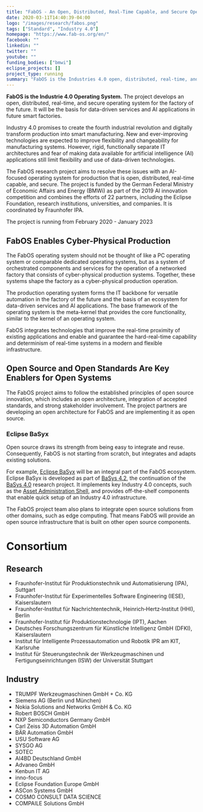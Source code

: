 ```yaml
---
title: "FabOS - An Open, Distributed, Real-Time Capable, and Secure Operating System for Production"
date: 2020-03-11T14:40:39-04:00
logo: "/images/research/fabos.png"
tags: ["Standard", "Industry 4.0"]
homepage: "https://www.fab-os.org/en/"
facebook: ""
linkedin: ""
twitter: ""
youtube: ""
funding_bodies: ["bmwi"]
eclipse_projects: []
project_type: running
summary: "FabOS is the Industries 4.0 open, distributed, real-time, and secure Operation System."
---
```


**FabOS is the Industrie 4.0 Operating System.** The project develops an open, distributed, real-time, and secure operating system for the factory of the future. It will be the basis for data-driven services and AI applications in future smart factories.

Industry 4.0 promises to create the fourth industrial revolution and digitally transform production into smart manufacturing. New and ever-improving technologies are expected to improve flexibility and changeability for manufacturing systems. However, rigid, functionally separate IT architectures and fear of making data available for artificial intelligence (AI) applications still limit flexibility and use of data-driven technologies.

The FabOS research project aims to resolve these issues with an AI-focused operating system for production that is open, distributed, real-time capable, and secure. The project is funded by the German Federal Ministry of Economic Affairs and Energy (BMWi) as part of the 2019 AI innovation competition and combines the efforts of 22 partners, including the Eclipse Foundation, research institutions, universities, and companies. It is coordinated by Fraunhofer IPA.

The project is running from February 2020 - January 2023

## FabOS Enables Cyber-Physical Production

The FabOS operating system should not be thought of like a PC operating system or comparable dedicated operating systems, but as a system of orchestrated components and services for the operation of a networked factory that consists of cyber-physical production systems. Together, these systems shape the factory as a cyber-physical production operation.

The production operating system forms the IT backbone for versatile automation in the factory of the future and the basis of an ecosystem for data-driven services and AI applications. The base framework of the operating system is the meta-kernel that provides the core functionality, similar to the kernel of an operating system.

FabOS integrates technologies that improve the real-time proximity of existing applications and enable and guarantee the hard-real-time capability and determinism of real-time systems in a modern and flexible infrastructure.

## Open Source and Open Standards Are Key Enablers for Open Systems
The FabOS project aims to follow the established principles of open source innovation, which includes an open architecture, integration of accepted standards, and strong stakeholder involvement. The project partners are developing an open architecture for FabOS and are implementing it as open source.

### Eclipse BaSyx
Open source draws its strength from being easy to integrate and reuse. Consequently, FabOS is not starting from scratch, but integrates and adapts existing solutions.

For example, [Eclipse BaSyx](https://www.eclipse.org/basyx/) will be an integral part of the FabOS ecosystem. Eclipse BaSyx is developed as part of [BaSys 4.2](https://www.basys40.de/), the continuation of the [BaSys 4.0](https://www.basys40.de/) research project. It implements key Industry 4.0 concepts, such as the [Asset Administration Shell](https://www.plattform-i40.de/PI40/Redaktion/EN/Downloads/Publikation/Details-of-the-Asset-Administration-Shell-Part1.html), and provides off-the-shelf components that enable quick setup of an Industry 4.0 infrastructure.

The FabOS project team also plans to integrate open source solutions from other domains, such as edge computing. That means FabOS will provide an open source infrastructure that is built on other open source components.

# Consortium
## Research
* Fraunhofer-Institut für Produktionstechnik und Automatisierung (IPA), Suttgart
* Fraunhofer-Institut für Experimentelles Software Engineering (IESE), Kaiserslautern
* Fraunhofer‐Institut für Nachrichtentechnik, Heinrich‐Hertz‐Institut (HHI), Berlin
* Fraunhofer-Institut für Produktionstechnologie (IPT), Aachen
* Deutsches Forschungszentrum für Künstliche Intelligenz GmbH (DFKI), Kaiserslautern
* Institut für Intelligente Prozessautomation und Robotik IPR am KIT, Karlsruhe
* Institut für Steuerungstechnik der Werkzeugmaschinen und Fertigungseinrichtungen (ISW) der Universität Stuttgart 

## Industry
* TRUMPF Werkzeugmaschinen GmbH + Co. KG
* Siemens AG (Berlin und München)
* Nokia Solutions and Networks GmbH & Co. KG
* Robert BOSCH GmbH
* NXP Semiconductors Germany GmbH
* Carl Zeiss 3D Automation GmbH
* BÄR Automation GmbH
* USU Software AG
* SYSGO AG
* SOTEC
* AI4BD Deutschland GmbH
* Advaneo GmbH
* Kenbun IT AG
* inno-focus
* Eclipse Foundation Europe GmbH
* ASCon Systems GmbH
* COSMO CONSULT DATA SCIENCE
* COMPAILE Solutions GmbH

